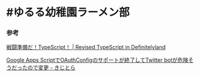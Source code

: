 #ゆるる幼稚園ラーメン部
=====================

### 参考

[戦闘準備だ！TypeScript！ | Revised TypeScript in Definitelyland](http://typescript.ninja/typescript-in-definitelyland/prepared-to-typescript.html)

[Google Apps ScriptでOAuthConfigのサポートが終了してTwitter botが危険そうだったので変更 - きじとら](https://kijtra.com/article/twitter-api-for-google-apps-script-without-oauthconfig/)